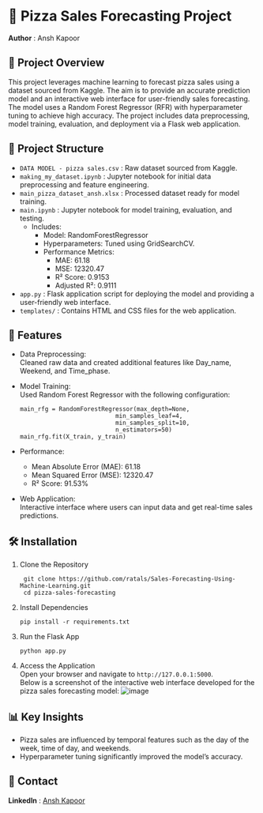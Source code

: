 # 🍕 Pizza Sales Forecasting Project <br>
**Author** : Ansh Kapoor <br>

## 📄 Project Overview
This project leverages machine learning to forecast pizza sales using a dataset sourced from Kaggle. The aim is to provide an accurate prediction model and an interactive web interface for user-friendly sales forecasting.<br> The model uses a Random Forest Regressor (RFR) with hyperparameter tuning to achieve high accuracy. The project includes data preprocessing, model training, evaluation, and deployment via a Flask web application.<br>

## 📂 Project Structure
- `DATA MODEL - pizza sales.csv` : Raw dataset sourced from Kaggle.
- `making_my_dataset.ipynb` : Jupyter notebook for initial data preprocessing and feature engineering.
- `main_pizza_dataset_ansh.xlsx` : Processed dataset ready for model training.
- `main.ipynb` : Jupyter notebook for model training, evaluation, and testing.
  - Includes:
    - Model: RandomForestRegressor
    - Hyperparameters: Tuned using GridSearchCV.
    - Performance Metrics:
      - MAE: 61.18
      - MSE: 12320.47
      - R² Score: 0.9153
      - Adjusted R²: 0.9111
- `app.py` : Flask application script for deploying the model and providing a user-friendly web interface.
- `templates/` : Contains HTML and CSS files for the web application.

## 🚀 Features
- Data Preprocessing:<br>
Cleaned raw data and created additional features like Day_name, Weekend, and Time_phase.

- Model Training:<br>
Used Random Forest Regressor with the following configuration:

      main_rfg = RandomForestRegressor(max_depth=None,  
                                 min_samples_leaf=4,  
                                 min_samples_split=10,  
                                 n_estimators=50)  
      main_rfg.fit(X_train, y_train)  
- Performance:
  - Mean Absolute Error (MAE): 61.18
  - Mean Squared Error (MSE): 12320.47
  - R² Score: 91.53%
- Web Application:<br>
Interactive interface where users can input data and get real-time sales predictions.


## 🛠️ Installation
1. Clone the Repository

        git clone https://github.com/ratals/Sales-Forecasting-Using-Machine-Learning.git
        cd pizza-sales-forecasting
2. Install Dependencies

       pip install -r requirements.txt
   
4. Run the Flask App

       python app.py
5. Access the Application<br>
Open your browser and navigate to `http://127.0.0.1:5000`.<br>
Below is a screenshot of the interactive web interface developed for the pizza sales forecasting model:
![image](https://github.com/user-attachments/assets/a2981ab2-1581-4270-8fd4-8cd633d2188d)


## 📊 Key Insights
- Pizza sales are influenced by temporal features such as the day of the week, time of day, and weekends.
- Hyperparameter tuning significantly improved the model’s accuracy.

## 📧 Contact
**LinkedIn** : [Ansh Kapoor](https://www.linkedin.com/in/ansh-kapoor-a153a8222/)

